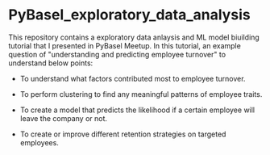 # PyBasel_exploratory_data_analysis
This repository contains a exploratory data anlaysis and ML model biuilding tutorial that I presented in PyBasel Meetup. In this tutorial, an example question of "understanding and predicting employee turnover" to understand below points:

- To understand what factors contributed most to employee turnover.

- To perform clustering to find any meaningful patterns of employee traits.

- To create a model that predicts the likelihood if a certain employee will leave the company or not.

- To create or improve different retention strategies on targeted employees.
